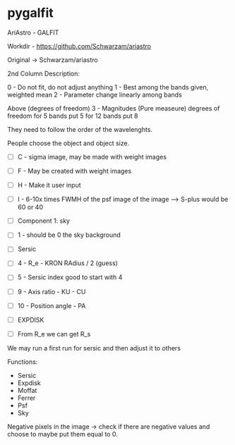 # pygalfit
AriAstro - GALFIT

Workdir - https://github.com/Schwarzam/ariastro

Original -> Schwarzam/ariastro

2nd Column Description:

0 - Do not fit, do not adjust anything
1 - Best among the bands given, weighted mean 
2 - Parameter change linearly among bands

Above (degrees of freedom)
3 - Magnitudes (Pure measeure) degrees of freedom
for 5 bands put 5 
for 12 bands put 8


They need to follow the order of the wavelenghts.

People choose the object and object size.


- [ ] C - sigma image, may be made with weight images
- [ ] F - May be created with weight images
- [ ] H - Make it user input 
- [ ] I - 6-10x times FWMH of the psf image of the image —> S-plus would be 60 or 40


- [ ] Component 1: sky
- [ ] 1 - should be 0 the sky background

- [ ] Sersic
- [ ] 4 - R_e - KRON RAdius / 2 (guess) 
- [ ] 5 - Sersic index good to start with 4
- [ ] 9 - Axis ratio - KU - CU
- [ ] 10 - Position angle - PA


- [ ] EXPDISK 
- [ ] From R_e we can get R_s 

We may run a first run for sersic and then adjust it to others


Functions:
- Sersic
- Expdisk
- Moffat
- Ferrer
- Psf
- Sky 


Negative pixels in the image -> check if there are negative values and choose to maybe put them equal to 0. 


